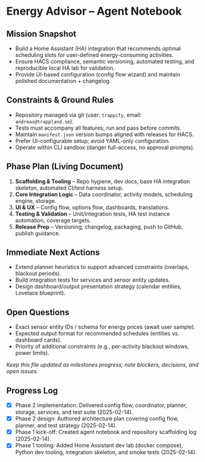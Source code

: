 # Energy Advisor – Agent Notebook

## Mission Snapshot
- Build a Home Assistant (HA) integration that recommends optimal scheduling slots for user-defined energy-consuming activities.
- Ensure HACS compliance, semantic versioning, automated testing, and reproducible local HA lab for validation.
- Provide UI-based configuration (config flow wizard) and maintain polished documentation + changelog.

## Constraints & Ground Rules
- Repository managed via git (user: `trappify`, email: `andreas@trappland.se`).
- Tests must accompany all features; run and pass before commits.
- Maintain `manifest.json` version bumps aligned with releases for HACS.
- Prefer UI-configurable setup; avoid YAML-only configuration.
- Operate within CLI sandbox (danger full-access, no approval prompts).

## Phase Plan (Living Document)
1. **Scaffolding & Tooling** – Repo hygiene, dev docs, base HA integration skeleton, automated CI/test harness setup.
2. **Core Integration Logic** – Data coordinator, activity models, scheduling engine, storage.
3. **UI & UX** – Config flow, options flow, dashboards, translations.
4. **Testing & Validation** – Unit/integration tests, HA test instance automation, coverage targets.
5. **Release Prep** – Versioning, changelog, packaging, push to GitHub, publish guidance.

## Immediate Next Actions
- Extend planner heuristics to support advanced constraints (overlaps, blackout periods).
- Build integration tests for services and sensor entity updates.
- Design dashboard/output presentation strategy (calendar entities, Lovelace blueprint).

## Open Questions
- Exact sensor entity IDs / schema for energy prices (await user sample).
- Expected output format for recommended schedules (entities vs. dashboard cards).
- Priority of additional constraints (e.g., per-activity blackout windows, power limits).

_Keep this file updated as milestones progress; note blockers, decisions, and open issues._

## Progress Log
- [x] Phase 2 implementation: Delivered config flow, coordinator, planner, storage, services, and test suite (2025-02-14).
- [x] Phase 2 design: Authored architecture plan covering config flow, planner, and test strategy (2025-02-14).
- [x] Phase 1 kick-off: Created agent notebook and repository scaffolding log (2025-02-14).
- [x] Phase 1 tooling: Added Home Assistant dev lab (docker compose), Python dev tooling, integration skeleton, and smoke tests (2025-02-14).